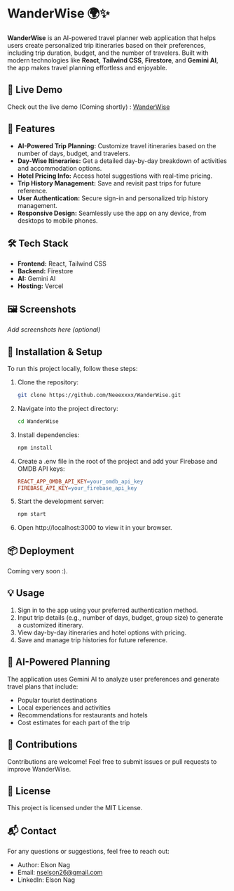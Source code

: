 # WanderWise 🌍✨

**WanderWise** is an AI-powered travel planner web application that helps users create personalized trip itineraries based on their preferences, including trip duration, budget, and the number of travelers. Built with modern technologies like **React**, **Tailwind CSS**, **Firestore**, and **Gemini AI**, the app makes travel planning effortless and enjoyable.

## 🚀 Live Demo
Check out the live demo (Coming shortly) : [WanderWise](#)

## 🎯 Features

- **AI-Powered Trip Planning:** Customize travel itineraries based on the number of days, budget, and travelers.
- **Day-Wise Itineraries:** Get a detailed day-by-day breakdown of activities and accommodation options.
- **Hotel Pricing Info:** Access hotel suggestions with real-time pricing.
- **Trip History Management:** Save and revisit past trips for future reference.
- **User Authentication:** Secure sign-in and personalized trip history management.
- **Responsive Design:** Seamlessly use the app on any device, from desktops to mobile phones.

## 🛠️ Tech Stack

- **Frontend:** React, Tailwind CSS
- **Backend:** Firestore
- **AI:** Gemini AI
- **Hosting:** Vercel

## 🖼️ Screenshots

_Add screenshots here (optional)_

## 📝 Installation & Setup

To run this project locally, follow these steps:

1. Clone the repository:
   ```bash
   git clone https://github.com/Neeexxxx/WanderWise.git
   
2. Navigate into the project directory:
   ```bash
   cd WanderWise
   
3. Install dependencies:

   ```bash
   npm install
   
4. Create a .env file in the root of the project and add your Firebase and OMDB API keys:

   ```makefile
   REACT_APP_OMDB_API_KEY=your_omdb_api_key
   FIREBASE_API_KEY=your_firebase_api_key

5. Start the development server:

   ```bash
   npm start

6. Open http://localhost:3000 to view it in your browser.

## 📦 Deployment
   Coming very soon :).
   
## 💡 Usage
1. Sign in to the app using your preferred authentication method.
2. Input trip details (e.g., number of days, budget, group size) to generate a customized itinerary.
3. View day-by-day itineraries and hotel options with pricing.
4. Save and manage trip histories for future reference.

## 🤖 AI-Powered Planning
The application uses Gemini AI to analyze user preferences and generate travel plans that include:

- Popular tourist destinations
- Local experiences and activities
- Recommendations for restaurants and hotels
- Cost estimates for each part of the trip

## 🤝 Contributions
Contributions are welcome! Feel free to submit issues or pull requests to improve WanderWise.

## 📄 License
This project is licensed under the MIT License.

## 📬 Contact
For any questions or suggestions, feel free to reach out:

- Author: Elson Nag
- Email: nselson26@gmail.com
- LinkedIn: Elson Nag
